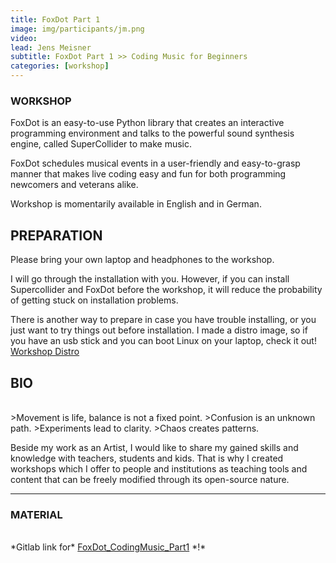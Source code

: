 ```yaml
---
title: FoxDot Part 1
image: img/participants/jm.png
video:
lead: Jens Meisner
subtitle: FoxDot Part 1 >> Coding Music for Beginners
categories: [workshop]
---
```


### WORKSHOP

FoxDot is an easy-to-use Python library that creates an interactive programming
environment and talks to the powerful sound synthesis engine, called SuperCollider
to make music.

FoxDot schedules musical events in a user-friendly and easy-to-grasp manner that
makes live coding easy and fun for both programming newcomers and veterans alike.

Workshop is momentarily available in English and in German.

## PREPARATION

Please bring your own laptop and headphones to the workshop.

I will go through the installation with you. However, if you can install Supercollider
and FoxDot before the workshop, it will reduce the probability of getting stuck on
installation problems.

There is another way to prepare in case you have trouble installing, or you just
want to try things out before installation. I made a distro image, so if you have
an usb stick and you can boot Linux on your laptop, check it out!
<a href="https://jensmeisner.net/linux-mx-distro-for-workshops/" target="_blank">Workshop Distro</a>

## BIO
<br>
>Movement is life, balance is not a fixed point.
>Confusion is an unknown path.
>Experiments lead to clarity.
>Chaos creates patterns.

Beside my work as an Artist, I would like to share my gained skills and knowledge
with teachers, students and kids.
That is why I created workshops which I offer to people and institutions as
teaching tools and content that can be freely modified through its
open-source nature.

---

### MATERIAL
<br>
*Gitlab link for* <a href="https://gitlab.com/iShapeNoise/foxdot_codingmusic_part1" target="_blank">FoxDot_CodingMusic_Part1</a> *!*
